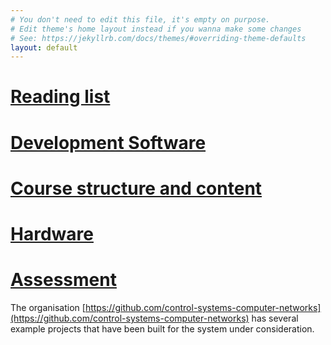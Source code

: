 ```yaml
---
# You don't need to edit this file, it's empty on purpose.
# Edit theme's home layout instead if you wanna make some changes
# See: https://jekyllrb.com/docs/themes/#overriding-theme-defaults
layout: default
---
```

# [Reading list](books)
# [Development Software](platform)
# [Course structure and content](structure)
# [Hardware](hardware)
# [Assessment](assessment)

The organisation [https://github.com/control-systems-computer-networks](https://github.com/control-systems-computer-networks) has several example projects that have been built for the system under consideration.
